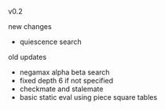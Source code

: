 v0.2

new changes
- quiescence search

old updates
- negamax alpha beta search
- fixed depth 6 if not specified
- checkmate and stalemate
- basic static eval using piece square tables
